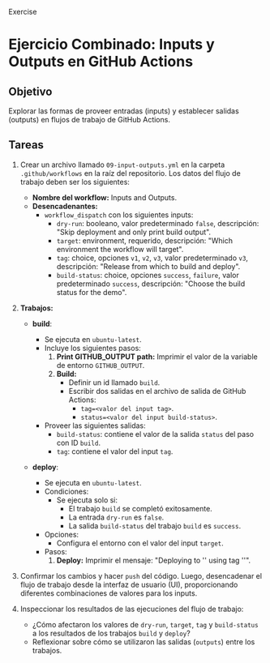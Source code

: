 Exercise
# Ejercicio Combinado: Inputs y Outputs en GitHub Actions

## Objetivo

Explorar las formas de proveer entradas (inputs) y establecer salidas (outputs) en flujos de trabajo de GitHub Actions.

## Tareas

1. Crear un archivo llamado `09-input-outputs.yml` en la carpeta `.github/workflows` en la raíz del repositorio. Los datos del flujo de trabajo deben ser los siguientes:

   - **Nombre del workflow:** Inputs and Outputs.
   - **Desencadenantes:** 
     - `workflow_dispatch` con los siguientes inputs:
       - `dry-run`: booleano, valor predeterminado `false`, descripción: "Skip deployment and only print build output".
       - `target`: environment, requerido, descripción: "Which environment the workflow will target".
       - `tag`: choice, opciones `v1`, `v2`, `v3`, valor predeterminado `v3`, descripción: "Release from which to build and deploy".
       - `build-status`: choice, opciones `success`, `failure`, valor predeterminado `success`, descripción: "Choose the build status for the demo".

2. **Trabajos:**
   - **build**:
     - Se ejecuta en `ubuntu-latest`.
     - Incluye los siguientes pasos:
       1. **Print GITHUB_OUTPUT path:** Imprimir el valor de la variable de entorno `GITHUB_OUTPUT`.
       2. **Build:** 
          - Definir un id llamado `build`.
          - Escribir dos salidas en el archivo de salida de GitHub Actions:
            - `tag=<valor del input tag>`.
            - `status=<valor del input build-status>`.
     - Proveer las siguientes salidas:
       - `build-status`: contiene el valor de la salida `status` del paso con ID `build`.
       - `tag`: contiene el valor del input `tag`.

   - **deploy**:
     - Se ejecuta en `ubuntu-latest`.
     - Condiciones:
       - Se ejecuta solo si:
         - El trabajo `build` se completó exitosamente.
         - La entrada `dry-run` es `false`.
         - La salida `build-status` del trabajo `build` es `success`.
     - Opciones:
       - Configura el entorno con el valor del input `target`.
     - Pasos:
       1. **Deploy:** Imprimir el mensaje: "Deploying to '<valor del target>' using tag '<valor del tag>'".

3. Confirmar los cambios y hacer `push` del código. Luego, desencadenar el flujo de trabajo desde la interfaz de usuario (UI), proporcionando diferentes combinaciones de valores para los inputs.

4. Inspeccionar los resultados de las ejecuciones del flujo de trabajo:
   - ¿Cómo afectaron los valores de `dry-run`, `target`, `tag` y `build-status` a los resultados de los trabajos `build` y `deploy`?
   - Reflexionar sobre cómo se utilizaron las salidas (`outputs`) entre los trabajos.
